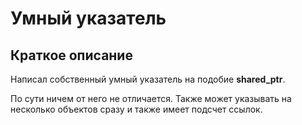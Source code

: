 # Умный указатель

## Краткое описание
 Написал собственный умный указатель на подобие **shared_ptr**. 
 
 По сути ничем от него не отличается. Также может указывать на несколько объектов сразу и также имеет подсчет ссылок.

